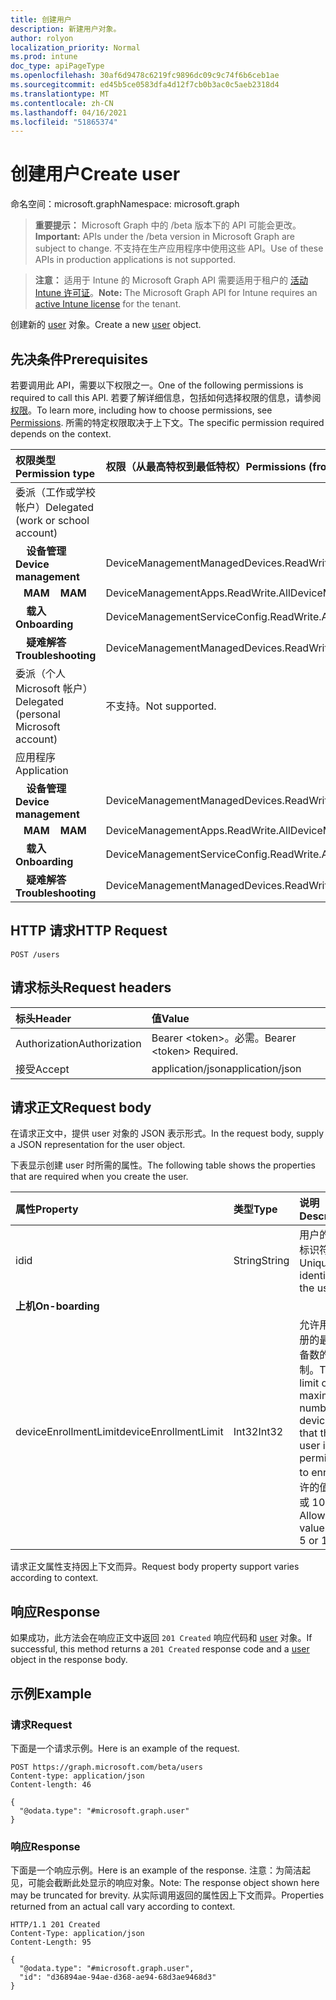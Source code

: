 ```yaml
---
title: 创建用户
description: 新建用户对象。
author: rolyon
localization_priority: Normal
ms.prod: intune
doc_type: apiPageType
ms.openlocfilehash: 30af6d9478c6219fc9896dc09c9c74f6b6ceb1ae
ms.sourcegitcommit: ed45b5ce0583dfa4d12f7cb0b3ac0c5aeb2318d4
ms.translationtype: MT
ms.contentlocale: zh-CN
ms.lasthandoff: 04/16/2021
ms.locfileid: "51865374"
---
```

# <a name="create-user"></a><span data-ttu-id="22187-103">创建用户</span><span class="sxs-lookup"><span data-stu-id="22187-103">Create user</span></span>

<span data-ttu-id="22187-104">命名空间：microsoft.graph</span><span class="sxs-lookup"><span data-stu-id="22187-104">Namespace: microsoft.graph</span></span>

> <span data-ttu-id="22187-105">**重要提示：** Microsoft Graph 中的 /beta 版本下的 API 可能会更改。</span><span class="sxs-lookup"><span data-stu-id="22187-105">**Important:** APIs under the /beta version in Microsoft Graph are subject to change.</span></span> <span data-ttu-id="22187-106">不支持在生产应用程序中使用这些 API。</span><span class="sxs-lookup"><span data-stu-id="22187-106">Use of these APIs in production applications is not supported.</span></span>

> <span data-ttu-id="22187-107">**注意：** 适用于 Intune 的 Microsoft Graph API 需要适用于租户的 [活动 Intune 许可证](https://go.microsoft.com/fwlink/?linkid=839381)。</span><span class="sxs-lookup"><span data-stu-id="22187-107">**Note:** The Microsoft Graph API for Intune requires an [active Intune license](https://go.microsoft.com/fwlink/?linkid=839381) for the tenant.</span></span>

<span data-ttu-id="22187-108">创建新的 [user](../resources/intune-shared-user.md) 对象。</span><span class="sxs-lookup"><span data-stu-id="22187-108">Create a new [user](../resources/intune-shared-user.md) object.</span></span>

## <a name="prerequisites"></a><span data-ttu-id="22187-109">先决条件</span><span class="sxs-lookup"><span data-stu-id="22187-109">Prerequisites</span></span>

<span data-ttu-id="22187-110">若要调用此 API，需要以下权限之一。</span><span class="sxs-lookup"><span data-stu-id="22187-110">One of the following permissions is required to call this API.</span></span> <span data-ttu-id="22187-111">若要了解详细信息，包括如何选择权限的信息，请参阅[权限](/graph/permissions-reference)。</span><span class="sxs-lookup"><span data-stu-id="22187-111">To learn more, including how to choose permissions, see [Permissions](/graph/permissions-reference).</span></span>  <span data-ttu-id="22187-112">所需的特定权限取决于上下文。</span><span class="sxs-lookup"><span data-stu-id="22187-112">The specific permission required depends on the context.</span></span>

|<span data-ttu-id="22187-113">权限类型</span><span class="sxs-lookup"><span data-stu-id="22187-113">Permission type</span></span>|<span data-ttu-id="22187-114">权限（从最高特权到最低特权）</span><span class="sxs-lookup"><span data-stu-id="22187-114">Permissions (from most to least privileged)</span></span>|
|:---|:---|
|<span data-ttu-id="22187-115">委派（工作或学校帐户）</span><span class="sxs-lookup"><span data-stu-id="22187-115">Delegated (work or school account)</span></span>||
| <span data-ttu-id="22187-116">&nbsp; &nbsp; **设备管理**</span><span class="sxs-lookup"><span data-stu-id="22187-116">&nbsp; &nbsp; **Device management**</span></span> | <span data-ttu-id="22187-117">DeviceManagementManagedDevices.ReadWrite.All</span><span class="sxs-lookup"><span data-stu-id="22187-117">DeviceManagementManagedDevices.ReadWrite.All</span></span>|
| <span data-ttu-id="22187-118">&nbsp;&nbsp; **MAM**</span><span class="sxs-lookup"><span data-stu-id="22187-118">&nbsp; &nbsp; **MAM**</span></span> | <span data-ttu-id="22187-119">DeviceManagementApps.ReadWrite.All</span><span class="sxs-lookup"><span data-stu-id="22187-119">DeviceManagementApps.ReadWrite.All</span></span>|
| <span data-ttu-id="22187-120">&nbsp; &nbsp; **载入**</span><span class="sxs-lookup"><span data-stu-id="22187-120">&nbsp; &nbsp; **Onboarding**</span></span> | <span data-ttu-id="22187-121">DeviceManagementServiceConfig.ReadWrite.All</span><span class="sxs-lookup"><span data-stu-id="22187-121">DeviceManagementServiceConfig.ReadWrite.All</span></span>|
| <span data-ttu-id="22187-122">&nbsp; &nbsp; **疑难解答**</span><span class="sxs-lookup"><span data-stu-id="22187-122">&nbsp; &nbsp; **Troubleshooting**</span></span> | <span data-ttu-id="22187-123">DeviceManagementManagedDevices.ReadWrite.All</span><span class="sxs-lookup"><span data-stu-id="22187-123">DeviceManagementManagedDevices.ReadWrite.All</span></span>|
|<span data-ttu-id="22187-124">委派（个人 Microsoft 帐户）</span><span class="sxs-lookup"><span data-stu-id="22187-124">Delegated (personal Microsoft account)</span></span>|<span data-ttu-id="22187-125">不支持。</span><span class="sxs-lookup"><span data-stu-id="22187-125">Not supported.</span></span>|
|<span data-ttu-id="22187-126">应用程序</span><span class="sxs-lookup"><span data-stu-id="22187-126">Application</span></span>||
| <span data-ttu-id="22187-127">&nbsp; &nbsp; **设备管理**</span><span class="sxs-lookup"><span data-stu-id="22187-127">&nbsp; &nbsp; **Device management**</span></span> | <span data-ttu-id="22187-128">DeviceManagementManagedDevices.ReadWrite.All</span><span class="sxs-lookup"><span data-stu-id="22187-128">DeviceManagementManagedDevices.ReadWrite.All</span></span>|
| <span data-ttu-id="22187-129">&nbsp;&nbsp; **MAM**</span><span class="sxs-lookup"><span data-stu-id="22187-129">&nbsp; &nbsp; **MAM**</span></span> | <span data-ttu-id="22187-130">DeviceManagementApps.ReadWrite.All</span><span class="sxs-lookup"><span data-stu-id="22187-130">DeviceManagementApps.ReadWrite.All</span></span>|
| <span data-ttu-id="22187-131">&nbsp; &nbsp; **载入**</span><span class="sxs-lookup"><span data-stu-id="22187-131">&nbsp; &nbsp; **Onboarding**</span></span> | <span data-ttu-id="22187-132">DeviceManagementServiceConfig.ReadWrite.All</span><span class="sxs-lookup"><span data-stu-id="22187-132">DeviceManagementServiceConfig.ReadWrite.All</span></span>|
| <span data-ttu-id="22187-133">&nbsp; &nbsp; **疑难解答**</span><span class="sxs-lookup"><span data-stu-id="22187-133">&nbsp; &nbsp; **Troubleshooting**</span></span> | <span data-ttu-id="22187-134">DeviceManagementManagedDevices.ReadWrite.All</span><span class="sxs-lookup"><span data-stu-id="22187-134">DeviceManagementManagedDevices.ReadWrite.All</span></span>|

## <a name="http-request"></a><span data-ttu-id="22187-135">HTTP 请求</span><span class="sxs-lookup"><span data-stu-id="22187-135">HTTP Request</span></span>

<!-- {
  "blockType": "ignored"
}
-->
``` http
POST /users
```

## <a name="request-headers"></a><span data-ttu-id="22187-136">请求标头</span><span class="sxs-lookup"><span data-stu-id="22187-136">Request headers</span></span>

|<span data-ttu-id="22187-137">标头</span><span class="sxs-lookup"><span data-stu-id="22187-137">Header</span></span>|<span data-ttu-id="22187-138">值</span><span class="sxs-lookup"><span data-stu-id="22187-138">Value</span></span>|
|:---|:---|
|<span data-ttu-id="22187-139">Authorization</span><span class="sxs-lookup"><span data-stu-id="22187-139">Authorization</span></span>|<span data-ttu-id="22187-140">Bearer &lt;token&gt;。必需。</span><span class="sxs-lookup"><span data-stu-id="22187-140">Bearer &lt;token&gt; Required.</span></span>|
|<span data-ttu-id="22187-141">接受</span><span class="sxs-lookup"><span data-stu-id="22187-141">Accept</span></span>|<span data-ttu-id="22187-142">application/json</span><span class="sxs-lookup"><span data-stu-id="22187-142">application/json</span></span>|

## <a name="request-body"></a><span data-ttu-id="22187-143">请求正文</span><span class="sxs-lookup"><span data-stu-id="22187-143">Request body</span></span>

<span data-ttu-id="22187-144">在请求正文中，提供 user 对象的 JSON 表示形式。</span><span class="sxs-lookup"><span data-stu-id="22187-144">In the request body, supply a JSON representation for the user object.</span></span>

<span data-ttu-id="22187-145">下表显示创建 user 时所需的属性。</span><span class="sxs-lookup"><span data-stu-id="22187-145">The following table shows the properties that are required when you create the user.</span></span>

|<span data-ttu-id="22187-146">属性</span><span class="sxs-lookup"><span data-stu-id="22187-146">Property</span></span>|<span data-ttu-id="22187-147">类型</span><span class="sxs-lookup"><span data-stu-id="22187-147">Type</span></span>|<span data-ttu-id="22187-148">说明</span><span class="sxs-lookup"><span data-stu-id="22187-148">Description</span></span>|
|:---|:---|:---|
|<span data-ttu-id="22187-149">id</span><span class="sxs-lookup"><span data-stu-id="22187-149">id</span></span>|<span data-ttu-id="22187-150">String</span><span class="sxs-lookup"><span data-stu-id="22187-150">String</span></span>|<span data-ttu-id="22187-151">用户的唯一标识符。</span><span class="sxs-lookup"><span data-stu-id="22187-151">Unique identifier of the user.</span></span>|
|<span data-ttu-id="22187-152">**上机**</span><span class="sxs-lookup"><span data-stu-id="22187-152">**On-boarding**</span></span>||
|<span data-ttu-id="22187-153">deviceEnrollmentLimit</span><span class="sxs-lookup"><span data-stu-id="22187-153">deviceEnrollmentLimit</span></span>|<span data-ttu-id="22187-154">Int32</span><span class="sxs-lookup"><span data-stu-id="22187-154">Int32</span></span>|<span data-ttu-id="22187-155">允许用户注册的最大设备数的限制。</span><span class="sxs-lookup"><span data-stu-id="22187-155">The limit on the maximum number of devices that the user is permitted to enroll.</span></span> <span data-ttu-id="22187-156">允许的值为 5 或 1000。</span><span class="sxs-lookup"><span data-stu-id="22187-156">Allowed values are 5 or 1000.</span></span>|

<span data-ttu-id="22187-157">请求正文属性支持因上下文而异。</span><span class="sxs-lookup"><span data-stu-id="22187-157">Request body property support varies according to context.</span></span>

## <a name="response"></a><span data-ttu-id="22187-158">响应</span><span class="sxs-lookup"><span data-stu-id="22187-158">Response</span></span>

<span data-ttu-id="22187-159">如果成功，此方法会在响应正文中返回 `201 Created` 响应代码和 [user](../resources/intune-shared-user.md) 对象。</span><span class="sxs-lookup"><span data-stu-id="22187-159">If successful, this method returns a `201 Created` response code and a [user](../resources/intune-shared-user.md) object in the response body.</span></span>

## <a name="example"></a><span data-ttu-id="22187-160">示例</span><span class="sxs-lookup"><span data-stu-id="22187-160">Example</span></span>

### <a name="request"></a><span data-ttu-id="22187-161">请求</span><span class="sxs-lookup"><span data-stu-id="22187-161">Request</span></span>

<span data-ttu-id="22187-162">下面是一个请求示例。</span><span class="sxs-lookup"><span data-stu-id="22187-162">Here is an example of the request.</span></span>

``` http
POST https://graph.microsoft.com/beta/users
Content-type: application/json
Content-length: 46

{
  "@odata.type": "#microsoft.graph.user"
}
```

### <a name="response"></a><span data-ttu-id="22187-163">响应</span><span class="sxs-lookup"><span data-stu-id="22187-163">Response</span></span>

<span data-ttu-id="22187-164">下面是一个响应示例。</span><span class="sxs-lookup"><span data-stu-id="22187-164">Here is an example of the response.</span></span> <span data-ttu-id="22187-165">注意：为简洁起见，可能会截断此处显示的响应对象。</span><span class="sxs-lookup"><span data-stu-id="22187-165">Note: The response object shown here may be truncated for brevity.</span></span> <span data-ttu-id="22187-166">从实际调用返回的属性因上下文而异。</span><span class="sxs-lookup"><span data-stu-id="22187-166">Properties returned from an actual call vary according to context.</span></span>

``` http
HTTP/1.1 201 Created
Content-Type: application/json
Content-Length: 95

{
  "@odata.type": "#microsoft.graph.user",
  "id": "d36894ae-94ae-d368-ae94-68d3ae9468d3"
}
```










